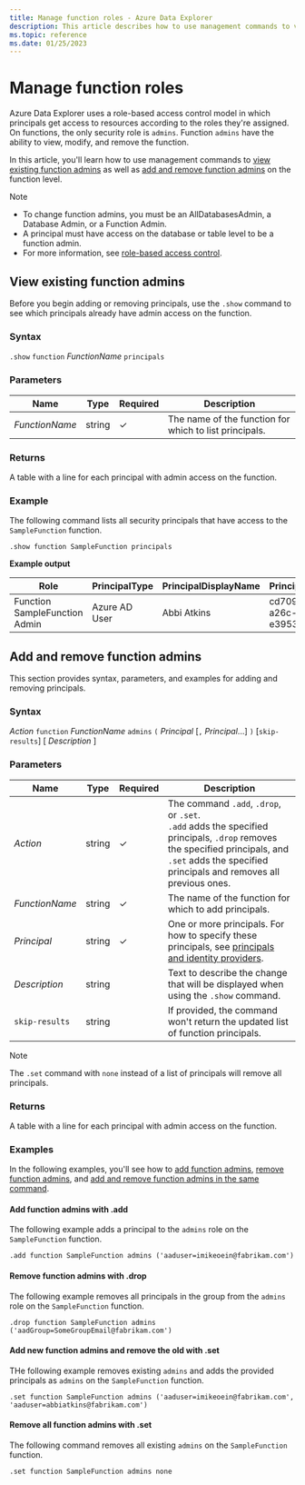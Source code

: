 ```yaml
---
title: Manage function roles - Azure Data Explorer
description: This article describes how to use management commands to view, add, and remove function admins on the function level in Azure Data Explorer.
ms.topic: reference
ms.date: 01/25/2023
---
```


# Manage function roles

Azure Data Explorer uses a role-based access control model in which principals get access to resources according to the roles they're assigned. On functions, the only security role is `admins`. Function `admins` have the ability to view, modify, and remove the function.

In this article, you'll learn how to use management commands to [view existing function admins](#view-existing-function-admins) as well as [add and remove function admins](#add-and-remove-function-admins) on the function level.

> [!NOTE]
>
> * To change function admins, you must be an AllDatabasesAdmin, a Database Admin, or a Function Admin.
> * A principal must have access on the database or table level to be a function admin.
> * For more information, see [role-based access control](access-control/role-based-access-control.md).

## View existing function admins

Before you begin adding or removing principals, use the `.show` command to see which principals already have admin access on the function.

### Syntax

`.show` `function` *FunctionName* `principals`

### Parameters

|Name|Type|Required|Description|
|--|--|--|--|
| *FunctionName* | string | &check; | The name of the function for which to list principals.|

### Returns

A table with a line for each principal with admin access on the function.

### Example

The following command lists all security principals that have access to the `SampleFunction` function.

```kusto
.show function SampleFunction principals
```

**Example output**

|Role |PrincipalType |PrincipalDisplayName |PrincipalObjectId |PrincipalFQN|
|---|---|---|---|---|
|Function SampleFunction Admin |Azure AD User |Abbi Atkins |cd709aed-a26c-e3953dec735e |aaduser=abbiatkins@fabrikam.com|

## Add and remove function admins

This section provides syntax, parameters, and examples for adding and removing principals.

### Syntax

*Action* `function` *FunctionName* `admins` `(` *Principal* [`,` *Principal*...] `)` [`skip-results`] [ *Description* ]

### Parameters

|Name|Type|Required|Description|
|--|--|--|--|
| *Action* | string | &check; | The command `.add`, `.drop`, or `.set`.<br/>`.add` adds the specified principals, `.drop` removes the specified principals, and `.set` adds the specified principals and removes all previous ones.|
| *FunctionName* | string | &check; | The name of the function for which to add principals.|
| *Principal* | string | &check; | One or more principals. For how to specify these principals, see [principals and identity providers](./access-control/principals-and-identity-providers.md#examples-for-azure-ad-principals).|
| *Description* | string | | Text to describe the change that will be displayed when using the `.show` command.|
| `skip-results` | string | | If provided, the command won't return the updated list of function principals.|

> [!NOTE]
> The `.set` command with `none` instead of a list of principals will remove all principals.

### Returns

A table with a line for each principal with admin access on the function.

### Examples

In the following examples, you'll see how to [add function admins](#add-function-admins-with-add), [remove function admins](#remove-function-admins-with-drop), and [add and remove function admins in the same command](#add-new-function-admins-and-remove-the-old-with-set).

#### Add function admins with .add

The following example adds a principal to the `admins` role on the `SampleFunction` function.

```kusto
.add function SampleFunction admins ('aaduser=imikeoein@fabrikam.com')
```

#### Remove function admins with .drop

The following example removes all principals in the group from the `admins` role on the `SampleFunction` function.

```kusto
.drop function SampleFunction admins ('aadGroup=SomeGroupEmail@fabrikam.com')
```

#### Add new function admins and remove the old with .set

THe following example removes existing `admins` and adds the provided principals as `admins` on the `SampleFunction` function.

```kusto
.set function SampleFunction admins ('aaduser=imikeoein@fabrikam.com', 'aaduser=abbiatkins@fabrikam.com')
```

#### Remove all function admins with .set

The following command removes all existing `admins` on the `SampleFunction` function.

```kusto
.set function SampleFunction admins none
```
